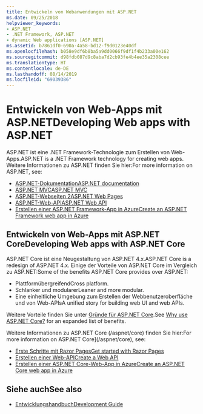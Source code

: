 ```yaml
---
title: Entwickeln von Webanwendungen mit ASP.NET
ms.date: 09/25/2018
helpviewer_keywords:
- ASP.NET
- .NET Framework, ASP.NET
- dynamic Web applications [ASP.NET]
ms.assetid: b7861df0-690a-4a58-bd12-f9d0123e40df
ms.openlocfilehash: b058e9df6b8ba5a9dd0066f9df1f4b233a00e162
ms.sourcegitcommit: d98fdb087d9c8aba7d2cb93fe4b4ee35a2308cee
ms.translationtype: HT
ms.contentlocale: de-DE
ms.lasthandoff: 08/14/2019
ms.locfileid: "69039386"
---
```

# <a name="developing-web-apps-with-aspnet"></a><span data-ttu-id="8e8e7-102">Entwickeln von Web-Apps mit ASP.NET</span><span class="sxs-lookup"><span data-stu-id="8e8e7-102">Developing Web apps with ASP.NET</span></span>

<span data-ttu-id="8e8e7-103">ASP.NET ist eine .NET Framework-Technologie zum Erstellen von Web-Apps.</span><span class="sxs-lookup"><span data-stu-id="8e8e7-103">ASP.NET is a .NET Framework technology for creating web apps.</span></span> <span data-ttu-id="8e8e7-104">Weitere Informationen zu ASP.NET finden Sie hier:</span><span class="sxs-lookup"><span data-stu-id="8e8e7-104">For more information on ASP.NET, see:</span></span>

- [<span data-ttu-id="8e8e7-105">ASP.NET-Dokumentation</span><span class="sxs-lookup"><span data-stu-id="8e8e7-105">ASP.NET documentation</span></span>](/aspnet/overview)
- [<span data-ttu-id="8e8e7-106">ASP.NET MVC</span><span class="sxs-lookup"><span data-stu-id="8e8e7-106">ASP.NET MVC</span></span>](https://go.microsoft.com/fwlink/p/?LinkID=227227)
- [<span data-ttu-id="8e8e7-107">ASP.NET-Webseiten 2</span><span class="sxs-lookup"><span data-stu-id="8e8e7-107">ASP.NET Web Pages</span></span>](https://go.microsoft.com/fwlink/p/?LinkId=251040)
- [<span data-ttu-id="8e8e7-108">ASP.NET-Web-API</span><span class="sxs-lookup"><span data-stu-id="8e8e7-108">ASP.NET Web API</span></span>](https://go.microsoft.com/fwlink/p/?LinkId=251041)  
- [<span data-ttu-id="8e8e7-109">Erstellen einer ASP.NET Framework-App in Azure</span><span class="sxs-lookup"><span data-stu-id="8e8e7-109">Create an ASP.NET Framework web app in Azure</span></span>](/azure/app-service/app-service-web-get-started-dotnet-framework)

## <a name="developing-web-apps-with-aspnet-core"></a><span data-ttu-id="8e8e7-110">Entwickeln von Web-Apps mit ASP.NET Core</span><span class="sxs-lookup"><span data-stu-id="8e8e7-110">Developing Web apps with ASP.NET Core</span></span>

<span data-ttu-id="8e8e7-111">ASP.NET Core ist eine Neugestaltung von ASP.NET 4.x.</span><span class="sxs-lookup"><span data-stu-id="8e8e7-111">ASP.NET Core is a redesign of ASP.NET 4.x.</span></span> <span data-ttu-id="8e8e7-112">Einige der Vorteile von ASP.NET Core im Vergleich zu ASP.NET:</span><span class="sxs-lookup"><span data-stu-id="8e8e7-112">Some of the benefits ASP.NET Core provides over ASP.NET:</span></span>

- <span data-ttu-id="8e8e7-113">Plattformübergreifend</span><span class="sxs-lookup"><span data-stu-id="8e8e7-113">Cross platform.</span></span>
- <span data-ttu-id="8e8e7-114">Schlanker und modularer</span><span class="sxs-lookup"><span data-stu-id="8e8e7-114">Leaner and more modular.</span></span>
- <span data-ttu-id="8e8e7-115">Eine einheitliche Umgebung zum Erstellen der Webbenutzeroberfläche und von Web-APIs</span><span class="sxs-lookup"><span data-stu-id="8e8e7-115">A unified story for building web UI and web APIs.</span></span>

<span data-ttu-id="8e8e7-116">Weitere Vorteile finden Sie unter [Gründe für ASP.NET Core](/aspnet/core#why-choose-aspnet-core).</span><span class="sxs-lookup"><span data-stu-id="8e8e7-116">See [Why use ASP.NET Core?](/aspnet/core#why-choose-aspnet-core) for an expanded list of benefits.</span></span>

<span data-ttu-id="8e8e7-117">Weitere Informationen zu ASP.NET Core (/aspnet/core) finden Sie hier:</span><span class="sxs-lookup"><span data-stu-id="8e8e7-117">For more information on ASP.NET Core](/aspnet/core), see:</span></span>

- [<span data-ttu-id="8e8e7-118">Erste Schritte mit Razor Pages</span><span class="sxs-lookup"><span data-stu-id="8e8e7-118">Get started with Razor Pages</span></span>](/aspnet/core/tutorials/razor-pages/razor-pages-start)
- [<span data-ttu-id="8e8e7-119">Erstellen einer Web-API</span><span class="sxs-lookup"><span data-stu-id="8e8e7-119">Create a Web API</span></span>](/aspnet/core/tutorials/first-web-api)
- [<span data-ttu-id="8e8e7-120">Erstellen einer ASP.NET Core-Web-App in Azure</span><span class="sxs-lookup"><span data-stu-id="8e8e7-120">Create an ASP.NET Core web app in Azure</span></span>](/azure/app-service/app-service-web-get-started-dotnet)
  
## <a name="see-also"></a><span data-ttu-id="8e8e7-121">Siehe auch</span><span class="sxs-lookup"><span data-stu-id="8e8e7-121">See also</span></span>

- [<span data-ttu-id="8e8e7-122">Entwicklungshandbuch</span><span class="sxs-lookup"><span data-stu-id="8e8e7-122">Development Guide</span></span>](../../docs/framework/development-guide.md)
